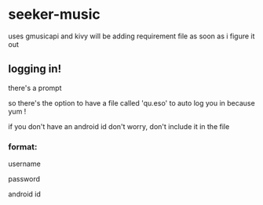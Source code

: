# seeker-music

uses gmusicapi and kivy
will be adding requirement file as soon as i figure it out





## logging in!
there's a prompt

so there's the option to have a file called 'qu.eso' to auto log you in because yum !

if you don't have an android id don't worry, don't include it in the file

### format:

username

password

android id
